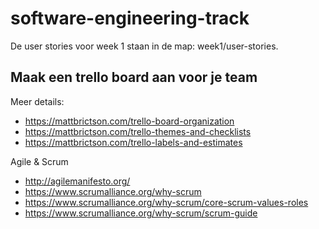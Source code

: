 # software-engineering-track

De user stories voor week 1 staan in de map: week1/user-stories.

## Maak een trello board aan voor je team

Meer details:

* https://mattbrictson.com/trello-board-organization
* https://mattbrictson.com/trello-themes-and-checklists
* https://mattbrictson.com/trello-labels-and-estimates

Agile & Scrum

* http://agilemanifesto.org/
* https://www.scrumalliance.org/why-scrum
* https://www.scrumalliance.org/why-scrum/core-scrum-values-roles
* https://www.scrumalliance.org/why-scrum/scrum-guide
